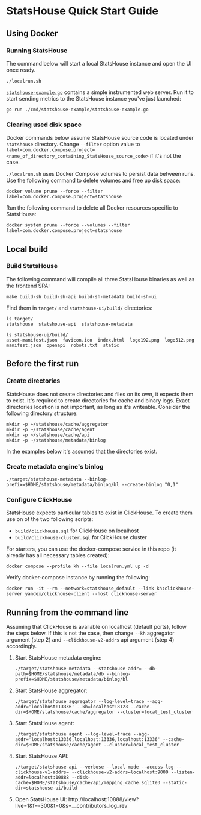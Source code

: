 # StatsHouse Quick Start Guide

## Using Docker
### Running StatsHouse
The command below will start a local StatsHouse instance and open the UI once ready.
```shell
./localrun.sh
```

[`statshouse-example.go`](../cmd/statshouse-example/statshouse-example.go) contains a simple instrumented web server.
Run it to start sending metrics to the StatsHouse instance you've just launched:
```shell
go run ./cmd/statshouse-example/statshouse-example.go
```

### Сlearing used disk space
Docker commands below assume StatsHouse source code is located under `statshouse` directory. Change `--filter` option value to `label=com.docker.compose.project=<name_of_directory_containing_StatsHouse_source_code>` if it's not the case.

`./localrun.sh` uses Docker Compose volumes to persist data between runs. Use the following command to delete volumes and free up disk space:
```shell
docker volume prune --force --filter label=com.docker.compose.project=statshouse
```

Run the following command to delete all Docker resources specific to StatsHouse:
```shell
docker system prune --force --volumes --filter label=com.docker.compose.project=statshouse
```

## Local build

### Build StatsHouse
The following command will compile all three StatsHouse binaries as well as the frontend SPA:
```shell
make build-sh build-sh-api build-sh-metadata build-sh-ui
```
Find them in `target/` and `statshouse-ui/build/` directories:
```shell
ls target/
statshouse  statshouse-api  statshouse-metadata

ls statshouse-ui/build/
asset-manifest.json  favicon.ico  index.html  logo192.png  logo512.png  manifest.json  openapi  robots.txt  static
```

## Before the first run
### Create directories
StatsHouse does not create directories and files on its own, it expects them to exist. It's required to create directories for cache and binary logs. Exact directories location is not important, as long as it's writeable. Consider the following directory structure:
```shell
mkdir -p ~/statshouse/cache/aggregator
mkdir -p ~/statshouse/cache/agent
mkdir -p ~/statshouse/cache/api
mkdir -p ~/statshouse/metadata/binlog
```

In the examples below it's assumed that the directories exist.

### Create metadata engine's binlog
```shell
./target/statshouse-metadata --binlog-prefix=$HOME/statshouse/metadata/binlog/bl --create-binlog "0,1"
```

### Configure ClickHouse
StatsHouse expects particular tables to exist in ClickHouse. To create them use on of the two following scripts:
* `build/clickhouse.sql` for ClickHouse on localhost
* `build/clickhouse-cluster.sql` for ClickHouse cluster

For starters, you can use the docker-compose service in this repo (it already has all necessary tables created):
``` shell
docker compose --profile kh --file localrun.yml up -d
```
Verify docker-compose instance by running the following:
```shell
docker run -it --rm --network=statshouse_default --link kh:clickhouse-server yandex/clickhouse-client --host clickhouse-server
```

## Running from the command line
Assuming that ClickHouse is available on localhost (default ports), follow the steps below. If this is not the case, then change `--kh` aggregator argument (step 2) and `--clickhouse-v2-addrs` api argument (step 4) accordingly.
1. Start StatsHouse metadata engine:
    ```shell
    ./target/statshouse-metadata --statshouse-addr= --db-path=$HOME/statshouse/metadata/db --binlog-prefix=$HOME/statshouse/metadata/binlog/bl
    ```

2. Start StatsHouse aggregator:
    ```shell
    ./target/statshouse aggregator --log-level=trace --agg-addr='localhost:13336' --kh=localhost:8123 --cache-dir=$HOME/statshouse/cache/aggregator --cluster=local_test_cluster
    ```

3. Start StatsHouse agent:
    ```shell
    ./target/statshouse agent --log-level=trace --agg-addr='localhost:13336,localhost:13336,localhost:13336' --cache-dir=$HOME/statshouse/cache/agent --cluster=local_test_cluster
    ```

4. Start StatsHouse API:
    ```shell
    ./target/statshouse-api --verbose --local-mode --access-log --clickhouse-v1-addrs= --clickhouse-v2-addrs=localhost:9000 --listen-addr=localhost:10888 --disk-cache=$HOME/statshouse/cache/api/mapping_cache.sqlite3 --static-dir=statshouse-ui/build
    ```

5. Open StatsHouse UI: http://localhost:10888/view?live=1&f=-300&t=0&s=__contributors_log_rev
